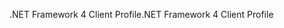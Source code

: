<span data-ttu-id="6aacc-101">.NET Framework 4 Client Profile</span><span class="sxs-lookup"><span data-stu-id="6aacc-101">.NET Framework 4 Client Profile</span></span>